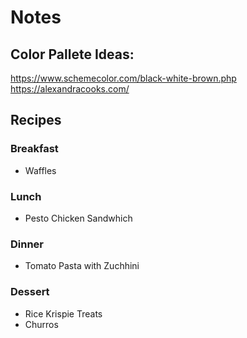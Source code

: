 # Notes
## Color Pallete Ideas: 
https://www.schemecolor.com/black-white-brown.php
https://alexandracooks.com/

## Recipes
### Breakfast
- Waffles

### Lunch
- Pesto Chicken Sandwhich

### Dinner
- Tomato Pasta with Zuchhini

### Dessert
- Rice Krispie Treats
- Churros
